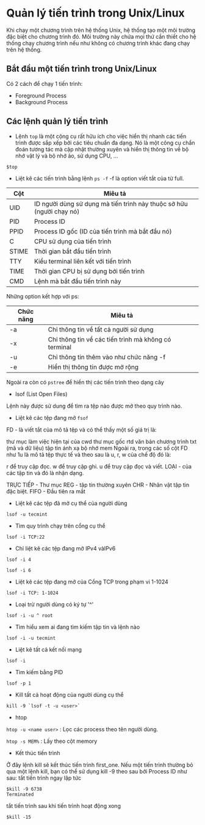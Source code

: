# Quản lý tiến trình trong Unix/Linux
Khi chạy một chương trình trên hệ thống Unix, hệ thống tạo một môi trường đặc biệt cho chương trình đó. Môi trường này chứa mọi thứ cần thiết cho hệ thống chạy chương trình nếu như không có chương trình khác đang chạy trên hệ thống.
## Bắt đầu một tiến trình trong Unix/Linux
Có 2 cách để chạy 1 tiến trình:
* Foreground Process
* Background Process
## Các lệnh quản lý tiền trình 

* Lệnh `top` là một cộng cụ rất hữu ích cho việc hiển thị nhanh các tiến trình được sắp xếp bởi các tiêu chuẩn đa dạng.
Nó là một công cụ chẩn đoán tương tác mà cập nhật thường xuyên và hiển thị thông tin về bộ nhớ vật lý và bộ nhớ ảo, sử dụng CPU, ...
```
$top
```
* Liệt kê các tiến trình bằng lệnh `ps -f` -f là option viết tắt của từ full.

| Cột | Miêu tả |
|-----|---------|
|UID| ID người dùng sử dụng mà tiến trình này thuộc sở hữu (người chạy nó)|
|PID|Process ID|
|PPID|Process ID gốc (ID của tiến trình mà bắt đầu nó)|
|C|CPU sử dụng của tiến trình|
|STIME|Thời gian bắt đầu tiến trình|
|TTY|Kiểu terminal liên kết với tiến trình|
|TIME|Thời gian CPU bị sử dụng bởi tiến trình|
|CMD|Lệnh mà bắt đầu tiến trình này|

Những option kết hợp với ps:

|Chức năng|Miêu tả|
|---------|-------|
|-a | Chỉ thông tin về tất cả người sử dụng|
|-x | Chỉ thông tin về các tiến trình mà không có terminal|
|-u | Chỉ thông tin thêm vào như chức năng -f|
|-e | Hiển thị thông tin được mở rộng|

Ngoài ra còn có `pstree` để hiển thị các tiến trình theo dạng cây

* lsof (List Open Files)

Lệnh này được sử dung để tìm ra tệp nào được mở theo quy trình nào.

- Liệt kê các tệp đang mở `fsof`

FD - là viết tắt của mô tả tệp và có thể thấy một số giá trị là:

thư mục làm việc hiện tại của cwd
thư mục gốc rtd
văn bản chương trình txt (mã và dữ liệu)
tập tin ánh xạ bộ nhớ mem
Ngoài ra, trong các số cột FD như 1u là mô tả tệp thực tế và theo sau là u, r, w của chế độ đó là:

r để truy cập đọc.
w để truy cập ghi.
u để truy cập đọc và viết.
LOẠI - của các tập tin và đó là nhận dạng.

TRỰC TIẾP - Thư mục
REG - tập tin thường xuyên
CHR - Nhân vật tập tin đặc biệt.
FIFO - Đầu tiên ra mắt

- Liệt kê các tệp đã mở cụ thể của người dùng

`lsof -u tecmint`

- Tìm quy trình chạy trên cổng cụ thể

`lsof -i TCP:22`

- Chỉ liệt kê các tệp đang mở IPv4 vàIPv6

`lsof -i 4`

`lsof -i 6`

- Liệt kê các tệp đang mở của Cổng TCP trong phạm vi 1-1024

`lsof -i TCP: 1-1024`

- Loại trừ người dùng có ký tự '^'

`lsof -i -u ^ root`

- Tìm hiểu xem ai đang tìm kiếm tập tin và lệnh nào

`lsof -i -u tecmint`

- Liệt kê tất cả kết nối mạng

`lsof -i`

- Tìm kiếm bằng PID

`lsof -p 1`

- Kill tất cả hoạt động của người dùng cụ thể

```
kill -9 `lsof -t -u <user>`
```

* htop

`htop -u <name user>` : Lọc các process theo tên người dùng.

`htop -s MEM%` : Lấy theo cột memory

* Kết thúc tiến trình

Ở đây lệnh kill sẽ kết thúc tiến trình first_one. Nếu một tiến trình thường bỏ qua một lệnh kill, bạn có thể sử dụng kill -9 theo sau bởi Process ID như sau:
tắt tiến trình ngay lập tức
```
$kill -9 6738
Terminated
```
tắt tiến trình sau khi tiến trình hoạt động xong
```
$kill -15
```